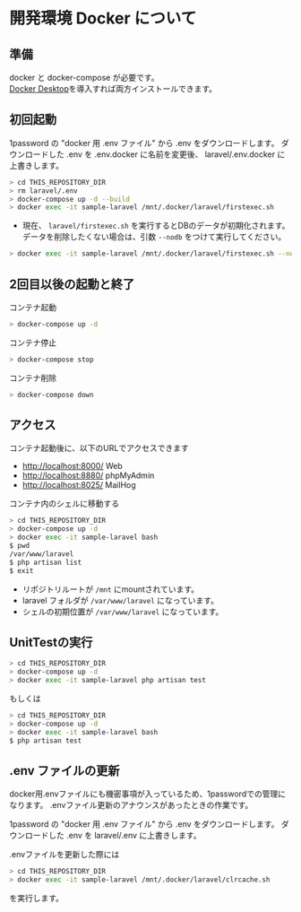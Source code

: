 # 開発環境 Docker について

## 準備

docker と docker-compose が必要です。  
[Docker Desktop](https://docs.docker.jp/get-docker.html)を導入すれば両方インストールできます。  

## 初回起動

1password の "docker 用 .env ファイル" から .env をダウンロードします。
ダウンロードした .env を .env.docker に名前を変更後、
laravel/.env.docker に上書きします。

```sh
> cd THIS_REPOSITORY_DIR
> rm laravel/.env
> docker-compose up -d --build
> docker exec -it sample-laravel /mnt/.docker/laravel/firstexec.sh
```

- 現在、 `laravel/firstexec.sh` を実行するとDBのデータが初期化されます。データを削除したくない場合は、引数 `--nodb` をつけて実行してください。  

```sh
> docker exec -it sample-laravel /mnt/.docker/laravel/firstexec.sh --nodb
```

## 2回目以後の起動と終了

コンテナ起動

```sh
> docker-compose up -d
```

コンテナ停止

```sh
> docker-compose stop
```

コンテナ削除

```sh
> docker-compose down
```

## アクセス

コンテナ起動後に、以下のURLでアクセスできます  

- [http://localhost:8000/](http://localhost:8000/) Web
- [http://localhost:8880/](http://localhost:8880/) phpMyAdmin
- [http://localhost:8025/](http://localhost:8025/) MailHog

コンテナ内のシェルに移動する  

```sh
> cd THIS_REPOSITORY_DIR
> docker-compose up -d
> docker exec -it sample-laravel bash
$ pwd
/var/www/laravel
$ php artisan list
$ exit
```

- リポジトリルートが `/mnt` にmountされています。
- laravel フォルダが `/var/www/laravel` になっています。
- シェルの初期位置が `/var/www/laravel` になっています。

## UnitTestの実行

```sh
> cd THIS_REPOSITORY_DIR
> docker-compose up -d
> docker exec -it sample-laravel php artisan test
```

もしくは

```sh
> cd THIS_REPOSITORY_DIR
> docker-compose up -d
> docker exec -it sample-laravel bash
$ php artisan test
```

## .env ファイルの更新
docker用.envファイルにも機密事項が入っているため、1passwordでの管理になります。
.envファイル更新のアナウンスがあったときの作業です。

1password の "docker 用 .env ファイル" から .env をダウンロードします。
ダウンロードした .env を laravel/.env に上書きします。

.envファイルを更新した際には
```sh
> cd THIS_REPOSITORY_DIR
> docker exec -it sample-laravel /mnt/.docker/laravel/clrcache.sh
```
を実行します。

